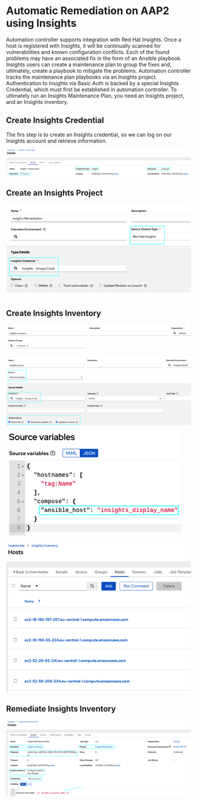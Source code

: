 Automatic Remediation on AAP2 using Insights
========

Automation controller supports integration with Red Hat Insights. Once a host is registered with Insights, it will be continually scanned for vulnerabilities and known configuration conflicts. Each of the found problems may have an associated fix in the form of an Ansible playbook. Insights users can create a maintenance plan to group the fixes and, ultimately, create a playbook to mitigate the problems. Automation controller tracks the maintenance plan playbooks via an Insights project. Authentication to Insights via Basic Auth is backed by a special Insights Credential, which must first be established in automation controller. To ultimately run an Insights Maintenance Plan, you need an Insights project, and an Insights inventory.

Create Insights Credential
--------------

The firs step is to create an Insights credential, so we can log on our Insights account and retrieve information.

![Insight Credential](https://github.com/amayagil/deploy_machines/blob/main/images/insights-cred.png?raw=true)

Create an Insights Project
--------------

![Insight Project](https://github.com/amayagil/deploy_machines/blob/main/images/insights-project.png?raw=true)

Create Insights Inventory
--------------

![Insight Inventory](https://github.com/amayagil/deploy_machines/blob/main/images/insights-inv.png?raw=true)

![Insight Source](https://github.com/amayagil/deploy_machines/blob/main/images/insights-source.png?raw=true)

![Insight Source Variables](https://github.com/amayagil/deploy_machines/blob/main/images/insights-source-vars.png?raw=true)

![Insight Hosts](https://github.com/amayagil/deploy_machines/blob/main/images/insights-hosts.png?raw=true)

Remediate Insights Inventory
--------------

![Insight Remediation Template](https://github.com/amayagil/deploy_machines/blob/main/images/insights-template.png?raw=true)